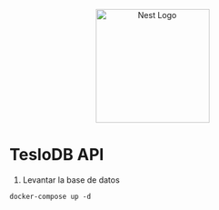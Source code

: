<p align="center">
  <a href="http://nestjs.com/" target="blank"><img src="https://nestjs.com/img/logo-small.svg" width="200" alt="Nest Logo" /></a>
</p>

# TesloDB API

1. Levantar la base de datos
```
docker-compose up -d
```
